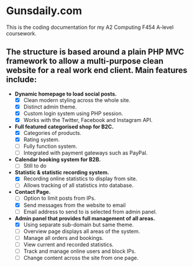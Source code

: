 Gunsdaily.com
==========

This is the coding documentation for my A2 Computing F454 A-level coursework.

The structure is based around a plain PHP MVC framework to allow a multi-purpose clean website for a real work end client.
Main features include:
---------
 - **Dynamic homepage to load social posts.**
    - [X] Clean modern styling across the whole site.
    - [x] Distinct admin theme.
    - [x] Custom login system using PHP session.
    - [x] Works with the Twitter, Facebook and Instagram API.
 - **Full featured categorised shop for B2C.**
    - [x] Categories of products.
    - [x] Rating system.
    - [ ] Fully function system.
    - [ ] Integrated with payment gateways such as PayPal.
 - **Calendar booking system for B2B.**
    - [ ] Still to do
 - **Statistic & statistic recording system.**
    - [x] Recording online statistics to display from site.
    - [ ] Allows tracking of all statistics into database.
 - **Contact Page.**
    - [ ] Option to limit posts from IPs.
    - [x] Send messages from the website to email
    - [ ] Email address to send to is selected from admin panel.
 - **Admin panel that provides full management of all areas.**
    - [x] Using separate sub-domain but same theme.
    - [ ] Overview page displays all areas of the system.
    - [ ] Manage all orders and bookings.
    - [ ] View current and recorded statistics.
    - [ ] Track and manage online users and block IPs.
    - [ ] Change content across the site from one page.
